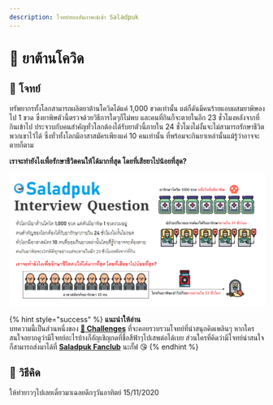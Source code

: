 ```yaml
---
description: โจทย์สอบสัมภาษณ์เข้า Saladpuk
---
```


# 💊 ยาต้านโควิด

## 🥳 โจทย์

ทรัพยากรทั้งโลกสามารถผลิตยาต้านโควิดได้แค่ 1,000 ขวดเท่านั้น แต่ก็ดันมีคนร้ายแอบผสมยาพิษลงไป 1 ขวด ซึ่งยาพิษตัวนี้ตรวจด้วยวิธีการใดๆก็ไม่พบ และคนที่กินก็จะตายในอีก 23 ชั่วโมงหลังจากที่กินเข้าไป ประจวบกับคนสำคัญทั่วโลกต้องได้รับยาตัวนี้ภายใน 24 ชั่วโมงไม่งั้นจะไม่สามารถรักษาชีวิตพวกเขาไว้ได้ ซึ่งทั่วทั้งโลกมีอาสาสมัครเพียงแค่ 10 คนเท่านั้น ที่พร้อมจะกินยาเหล่านั้นแม้รู้ว่าอาจจะตายก็ตาม

**เราจะทำยังไงเพื่อรักษาชีวิตคนให้ได้มากที่สุด โดยที่เสียยาไปน้อยที่สุด?**

![](../../.gitbook/assets/image%20%281280%29.png)

{% hint style="success" %}
**แนะนำให้อ่าน**  
บทความนี้เป็นส่วนหนึ่งของ [**🧠 Challenges**](https://www.saladpuk.com/puzzle/challenges) ที่จะคอยรวบรวมโจทย์ที่น่าสนุกคิดเพลินๆ หากใครสนใจอยากดูว่ามีโจทย์อะไรบ้างก็อัญเชิญกดที่ชื่อสีฟ้าๆไปเสพต่อได้เบย ส่วนใครที่คิดว่ามีโจทย์น่าสนใจก็สามารถส่งมาได้ที่ [**Saladpuk Fanclub**](https://www.facebook.com/mr.saladpuk) นะกั๊ฟ 😘
{% endhint %}

## 🤠 วิธีคิด

ให้ทำยาวๆไปเลยเดี๋ยวมาเฉลยดึกๆวันอาทิตย์ 15/11/2020

